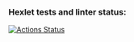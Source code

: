 ### Hexlet tests and linter status:
[![Actions Status](https://github.com/IvanZezyukin/frontend-project-11/workflows/hexlet-check/badge.svg)](https://github.com/IvanZezyukin/frontend-project-11/actions)